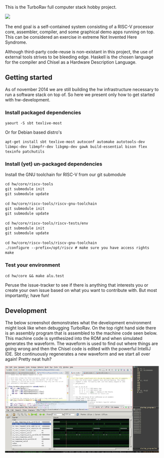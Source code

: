 This is the TurboRav full computer stack hobby project.

![](https://docs.google.com/drawings/d/1ULG8MfWGiZmn_45winMJ4qbs6qOa7lMet6E6i03F7Mk/pub?w=1875&h=1077 "")

The end goal is a self-contained system consisting of a RISC-V
processor core, assembler, compiler, and some graphical demo apps
running on top. This can be considered an exercise in extreme Not
Invented Here Syndrome.

Although third-party code-reuse is non-existant in this project, the
use of external tools strives to be bleeding edge. Haskell is the
chosen language for the compiler and Chisel as a Hardware Description
Language.

## Getting started

As of november 2014 we are still building the hw infrastructure
necessary to run a software stack on top of. So here we present only
how to get started with hw-development.

### Install packaged dependencies

```
yaourt -S sbt texlive-most
```
Or for Debian based distro's
```
apt-get install sbt texlive-most autoconf automake autotools-dev libmpc-dev libmpfr-dev libgmp-dev gawk build-essential bison flex texinfo patchutils
```

### Install (yet) un-packaged dependencies

Install the GNU toolchain for RISC-V from our git submodule

```
cd hw/core/riscv-tools
git submodule init
git submodule update

cd hw/core/riscv-tools/riscv-gnu-toolchain
git submodule init
git submodule update

cd hw/core/riscv-tools/riscv-tests/env
git submodule init
git submodule update

cd hw/core/riscv-tools/riscv-gnu-toolchain
./configure --prefix=/opt/riscv # make sure you have access rights
make
```

### Test your environment

```
cd hw/core && make alu.test
```

Peruse the issue-tracker to see if there is anything that interests
you or create your own issue based on what you want to contribute
with. But most importantly; have fun!

## Development

The below screenshot demonstrates what the development environment might look
like when debugging TurboRav. On the top right hand side there is an assembly
program that is assembled to the machine code seen below. This machine code is
synthesized into the ROM and when simulated generates the waveform. The waveform
is used to find out where things are going wrong and then the Chisel code is
edited with the powerful IntelliJ IDE. Sbt continuously regenerates a new
waveform and we start all over again! Pretty neat huh?

![](/hw/doc/development_environment.jpg?raw=true)
